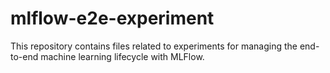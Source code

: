 # mlflow-e2e-experiment
This repository contains files related to experiments for managing the end-to-end machine learning lifecycle with MLFlow.  
